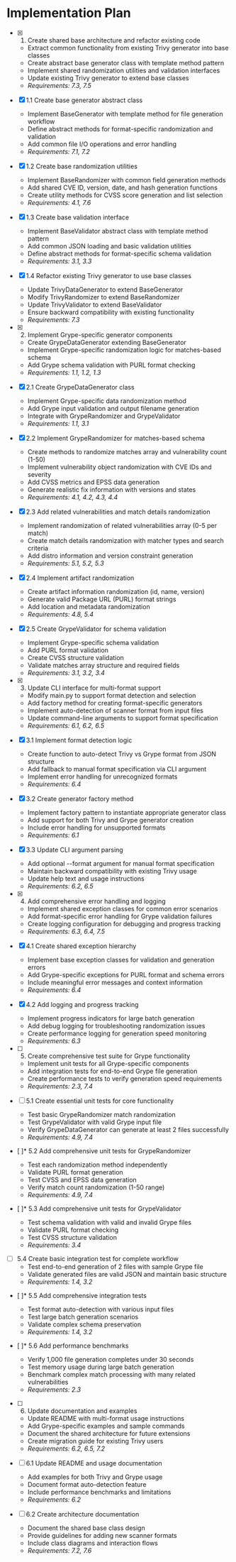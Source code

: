 # Implementation Plan

- [x] 1. Create shared base architecture and refactor existing code
  - Extract common functionality from existing Trivy generator into base classes
  - Create abstract base generator class with template method pattern
  - Implement shared randomization utilities and validation interfaces
  - Update existing Trivy generator to extend base classes
  - _Requirements: 7.3, 7.5_

- [x] 1.1 Create base generator abstract class
  - Implement BaseGenerator with template method for file generation workflow
  - Define abstract methods for format-specific randomization and validation
  - Add common file I/O operations and error handling
  - _Requirements: 7.1, 7.2_

- [x] 1.2 Create base randomization utilities
  - Implement BaseRandomizer with common field generation methods
  - Add shared CVE ID, version, date, and hash generation functions
  - Create utility methods for CVSS score generation and list selection
  - _Requirements: 4.1, 7.6_

- [x] 1.3 Create base validation interface
  - Implement BaseValidator abstract class with template method pattern
  - Add common JSON loading and basic validation utilities
  - Define abstract methods for format-specific schema validation
  - _Requirements: 3.1, 3.3_

- [x] 1.4 Refactor existing Trivy generator to use base classes
  - Update TrivyDataGenerator to extend BaseGenerator
  - Modify TrivyRandomizer to extend BaseRandomizer
  - Update TrivyValidator to extend BaseValidator
  - Ensure backward compatibility with existing functionality
  - _Requirements: 7.3_

- [x] 2. Implement Grype-specific generator components
  - Create GrypeDataGenerator extending BaseGenerator
  - Implement Grype-specific randomization logic for matches-based schema
  - Add Grype schema validation with PURL format checking
  - _Requirements: 1.1, 1.2, 1.3_

- [x] 2.1 Create GrypeDataGenerator class
  - Implement Grype-specific data randomization method
  - Add Grype input validation and output filename generation
  - Integrate with GrypeRandomizer and GrypeValidator
  - _Requirements: 1.1, 3.1_

- [x] 2.2 Implement GrypeRandomizer for matches-based schema
  - Create methods to randomize matches array and vulnerability count (1-50)
  - Implement vulnerability object randomization with CVE IDs and severity
  - Add CVSS metrics and EPSS data generation
  - Generate realistic fix information with versions and states
  - _Requirements: 4.1, 4.2, 4.3, 4.4_

- [x] 2.3 Add related vulnerabilities and match details randomization
  - Implement randomization of related vulnerabilities array (0-5 per match)
  - Create match details randomization with matcher types and search criteria
  - Add distro information and version constraint generation
  - _Requirements: 5.1, 5.2, 5.3_

- [x] 2.4 Implement artifact randomization
  - Create artifact information randomization (id, name, version)
  - Generate valid Package URL (PURL) format strings
  - Add location and metadata randomization
  - _Requirements: 4.8, 5.4_

- [x] 2.5 Create GrypeValidator for schema validation
  - Implement Grype-specific schema validation
  - Add PURL format validation
  - Create CVSS structure validation
  - Validate matches array structure and required fields
  - _Requirements: 3.1, 3.2, 3.4_

- [x] 3. Update CLI interface for multi-format support
  - Modify main.py to support format detection and selection
  - Add factory method for creating format-specific generators
  - Implement auto-detection of scanner format from input files
  - Update command-line arguments to support format specification
  - _Requirements: 6.1, 6.2, 6.5_

- [x] 3.1 Implement format detection logic
  - Create function to auto-detect Trivy vs Grype format from JSON structure
  - Add fallback to manual format specification via CLI argument
  - Implement error handling for unrecognized formats
  - _Requirements: 6.4_

- [x] 3.2 Create generator factory method
  - Implement factory pattern to instantiate appropriate generator class
  - Add support for both Trivy and Grype generator creation
  - Include error handling for unsupported formats
  - _Requirements: 6.1_

- [x] 3.3 Update CLI argument parsing
  - Add optional --format argument for manual format specification
  - Maintain backward compatibility with existing Trivy usage
  - Update help text and usage instructions
  - _Requirements: 6.2, 6.5_

- [x] 4. Add comprehensive error handling and logging
  - Implement shared exception classes for common error scenarios
  - Add format-specific error handling for Grype validation failures
  - Create logging configuration for debugging and progress tracking
  - _Requirements: 6.3, 6.4, 7.5_

- [x] 4.1 Create shared exception hierarchy
  - Implement base exception classes for validation and generation errors
  - Add Grype-specific exceptions for PURL format and schema errors
  - Include meaningful error messages and context information
  - _Requirements: 6.4_

- [x] 4.2 Add logging and progress tracking
  - Implement progress indicators for large batch generation
  - Add debug logging for troubleshooting randomization issues
  - Create performance logging for generation speed monitoring
  - _Requirements: 6.3_

- [ ] 5. Create comprehensive test suite for Grype functionality
  - Implement unit tests for all Grype-specific components
  - Add integration tests for end-to-end Grype file generation
  - Create performance tests to verify generation speed requirements
  - _Requirements: 2.3, 7.4_

- [ ] 5.1 Create essential unit tests for core functionality
  - Test basic GrypeRandomizer match randomization
  - Test GrypeValidator with valid Grype input file
  - Verify GrypeDataGenerator can generate at least 2 files successfully
  - _Requirements: 4.9, 7.4_

- [ ]* 5.2 Add comprehensive unit tests for GrypeRandomizer
  - Test each randomization method independently
  - Validate PURL format generation
  - Test CVSS and EPSS data generation
  - Verify match count randomization (1-50 range)
  - _Requirements: 4.9, 7.4_

- [ ]* 5.3 Add comprehensive unit tests for GrypeValidator
  - Test schema validation with valid and invalid Grype files
  - Validate PURL format checking
  - Test CVSS structure validation
  - _Requirements: 3.4_

- [ ] 5.4 Create basic integration test for complete workflow
  - Test end-to-end generation of 2 files with sample Grype file
  - Validate generated files are valid JSON and maintain basic structure
  - _Requirements: 1.4, 3.2_

- [ ]* 5.5 Add comprehensive integration tests
  - Test format auto-detection with various input files
  - Test large batch generation scenarios
  - Validate complex schema preservation
  - _Requirements: 1.4, 3.2_

- [ ]* 5.6 Add performance benchmarks
  - Verify 1,000 file generation completes under 30 seconds
  - Test memory usage during large batch generation
  - Benchmark complex match processing with many related vulnerabilities
  - _Requirements: 2.3_

- [ ] 6. Update documentation and examples
  - Update README with multi-format usage instructions
  - Add Grype-specific examples and sample commands
  - Document the shared architecture for future extensions
  - Create migration guide for existing Trivy users
  - _Requirements: 6.2, 6.5, 7.2_

- [ ] 6.1 Update README and usage documentation
  - Add examples for both Trivy and Grype usage
  - Document format auto-detection feature
  - Include performance benchmarks and limitations
  - _Requirements: 6.2_

- [ ] 6.2 Create architecture documentation
  - Document the shared base class design
  - Provide guidelines for adding new scanner formats
  - Include class diagrams and interaction flows
  - _Requirements: 7.2, 7.6_